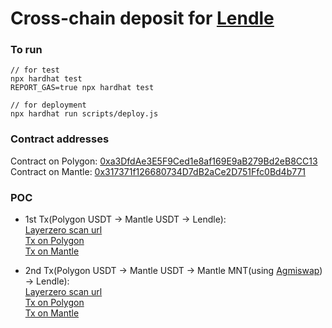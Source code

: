 # Cross-chain deposit for [Lendle](https://app.lendle.xyz/)

### To run

```shell
// for test
npx hardhat test
REPORT_GAS=true npx hardhat test

// for deployment
npx hardhat run scripts/deploy.js
```

### Contract addresses

Contract on Polygon: [0xa3DfdAe3E5F9Ced1e8af169E9aB279Bd2eB8CC13](https://polygonscan.com/address/0xa3DfdAe3E5F9Ced1e8af169E9aB279Bd2eB8CC13#writeContract)  
Contract on Mantle: [0x317371f126680734D7dB2aCe2D751Ffc0Bd4b771](https://explorer.mantle.xyz/address/0x317371f126680734D7dB2aCe2D751Ffc0Bd4b771)

### POC

- 1st Tx(Polygon USDT -> Mantle USDT -> Lendle):  
  [Layerzero scan url](https://layerzeroscan.com/tx/0xa030052e4876b745455f2ca38533b9f99c46b0eda529ff32b88e10c02ab13d3a)  
  [Tx on Polygon](https://polygonscan.com/tx/0xa030052e4876b745455f2ca38533b9f99c46b0eda529ff32b88e10c02ab13d3a)  
  [Tx on Mantle](https://explorer.mantle.xyz/tx/0xa82b441029236111ca822327f5d25e5ae8f058e9cefcd6363d5c7bf1ad89eae3)

- 2nd Tx(Polygon USDT -> Mantle USDT -> Mantle MNT(using [Agmiswap](https://agni.finance/swap)) -> Lendle):  
  [Layerzero scan url](https://layerzeroscan.com/tx/0x5a4a40a5005bbcc98c6656e1b76023d9ee7a833cbd496b3f14d948fafffc1544)  
  [Tx on Polygon](https://polygonscan.com/tx/0xa030052e4876b745455f2ca38533b9f99c46b0eda529ff32b88e10c02ab13d3a)  
  [Tx on Mantle](https://explorer.mantle.xyz/tx/0x8413d833f9f6e339d681354374af0625625ebb211633631cbe2ccdaf214c1c7e)
